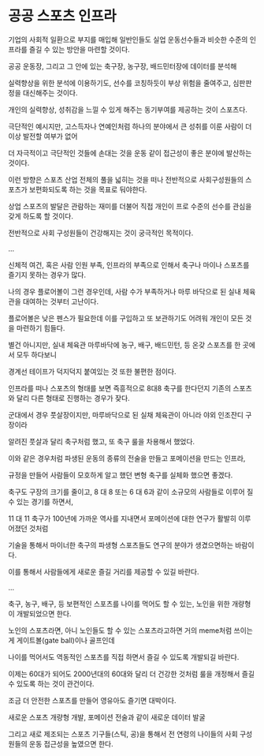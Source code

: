 # 공공 스포츠 인프라

기업의 사회적 일환으로 부지를 매입해 일반인들도 실업 운동선수들과 비슷한 수준의 인프라를 즐길 수 있는 방안을 마련할 것이다.

공공 운동장, 그리고 그 안에 있는 축구장, 농구장, 배드민터장에 데이터를 분석해

실력향상을 위한 분석에 이용하기도, 선수를 코칭하듯이 부상 위험을 줄여주고, 심판판정을 대신해주는 것이다.

개인의 실력향상, 성취감을 느낄 수 있게 해주는 동기부여를 제공하는 것이 스포츠다.

극단적인 예시지만, 고스득자나 연예인처럼 하나의 분야에서 큰 성취를 이룬 사람이 더 이상 발전할 여부가 없어

더 자극적이고 극단적인 것들에 손대는 것을 운동 같이 접근성이 좋은 분야에 발산하는 것이다.

이런 방향은 스포츠 산업 전체의 풀을 넓히는 것을 떠나 전반적으로 사회구성원들의 스포츠가 보편화되도록 하는 것을 목표로 둬야한다.

상업 스포츠의 발달은 관람하는 재미를 더불어 직접 개인이 프로 수준의 선수를 관심을 갖게 하도록 할 것이다.

전반적으로 사회 구성원들이 건강해지는 것이 궁극적인 목적이다.

...

신체적 여건, 혹은 사람 인원 부족, 인프라의 부족으로 인해서 축구나 마이나 스포츠를 즐기지 못하는 경우가 많다.

나의 경우 플로어볼이 그런 경우인데, 사람 수가 부족하거나 마루 바닥으로 된 실내 체육관을 대여하는 것부터 고난이다.

플로어볼은 낮은 펜스가 필요한데 이를 구입하고 또 보관하기도 어려워 개인이 모든 것을 마련하기 힘들다.

별건 아니지만, 실내 체육관 마루바닥에 농구, 배구, 배드민턴, 등 온갖 스포츠를 한 곳에서 모두 하다보니

경계선 테이프가 덕지덕지 붙여있는 것 또한 불편한 점이다.

인프라를 떠나 스포츠의 형태를 보면 즉흥적으로 8대8 축구를 한다던지 기존의 스포츠와 달리 다른 형태로 진행하는 경우가 잦다.

군대에서 경우 풋살장이지만, 마루바닥으로 된 실채 체육관이 아니라 야외 인조잔디 구장이라

알려진 풋살과 달리 축구처럼 했고, 또 축구 룰을 차용해서 했었다.

이와 같은 경우처럼 파생된 운동의 종류의 전술을 만들고 포메이션을 만드는 인프라,

규정을 만들어 사람들이 모호하게 알고 했던 변형 축구를 실체화 했으면 좋겠다.

축구도 구장의 크기를 줄이고, 8 대 8 또는 6 대 6과 같이 소규모의 사람들로 이루어 질 수 있는 경기를 하면서,

11 대 11 축구가 100년에 가까운 역사를 지내면서 포메이션에 대한 연구가 활발히 이루어졌던 것처럼

기술을 통해서 마이너한 축구의 파생형 스포츠들도 연구의 분야가 생겼으면하는 바람이다.

이를 통해서 사람들에게 새로운 즐길 거리를 제공할 수 있길 바란다.

...

축구, 농구, 배구, 등 보편적인 스포츠를 나이를 먹어도 할 수 있는, 노인을 위한 개량형이 개발되었으면 한다.

노인의 스포츠라면, 아니 노인들도 할 수 있는 스포츠라고하면 거의 meme처럼 쓰이는 게 게이트볼(gate ball)이나 골프인데

나이를 먹어서도 역동적인 스포츠를 직접 하면서 즐길 수 있도록 개발되길 바란다.

이제는 60대가 되어도 2000년대의 60대와 달리 더 건강한 것처럼 룰을 개정해서 즐길 수 있도록 하는 것이 관건이다.

조금 더 안전한 스포츠를 만들어 영유아도 즐기면 대박이다.

새로운 스포츠 개량형 개발, 포메이션 전술과 같이 새로운 데이터 발굴

그리고 새로 제조되는 스포츠 기구들(스틱, 공)을 통해서 전 연령의 나이들의 사회 구성원들의 운동 접근성을 높였으면 한다.